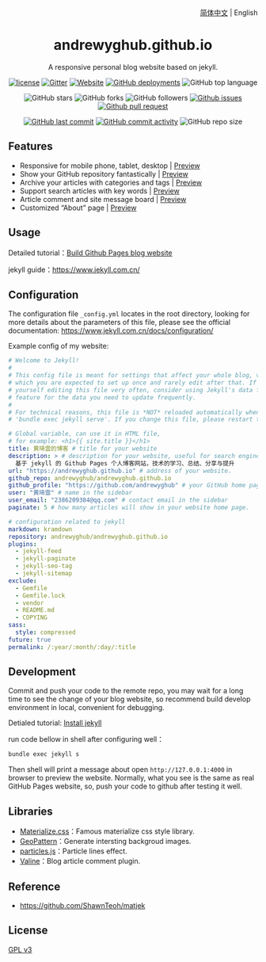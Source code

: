 <div align="center">
    <div align="right">
        <a href="README.md">简体中文</a> | English
    </div>
    <h1>andrewyghub.github.io</h1>
    <p>A responsive personal blog website based on jekyll.</p>

[![license](https://img.shields.io/github/license/andrewyghub/andrewyghub.github.io)](https://github.com/andrewyghub/andrewyghub.github.io/blob/master/COPYING)
[![Gitter](https://img.shields.io/gitter/room/andrewyghub/andrewyghub.github.i0)](https://gitter.im/andrewyghub-github-io/community?utm_source=badge&utm_medium=badge&utm_campaign=pr-badge)
[![Website](https://img.shields.io/website?down_color=lightgrey%09&down_message=offline&up_color=%09aqua&up_message=online&url=https%3A%2F%2Fandrewyghub.github.io)](https://andrewyghub.github.io)
[![GitHub deployments](https://img.shields.io/github/deployments/andrewyghub/andrewyghub.github.io/github-pages)](https://github.com/andrewyghub/andrewyghub.github.io/deployments)
![GitHub top language](https://img.shields.io/github/languages/top/andrewyghub/andrewyghub.github.io)

![GitHub stars](https://img.shields.io/github/stars/andrewyghub/andrewyghub.github.io?style=flat)
![GitHub forks](https://img.shields.io/github/forks/andrewyghub/andrewyghub.github.io?style=flat)
![GitHub followers](https://img.shields.io/github/followers/andrewyghub?style=flat)
[![Github issues](https://img.shields.io/badge/issues-welcome-success)](https://github.com/andrewyghub/andrewyghub.github.io/issues)
[![Github pull request](https://img.shields.io/badge/pull%20request-welcome-success)](https://github.com/andrewyghub/andrewyghub.github.io/pulls)

[![GitHub last commit](https://img.shields.io/github/last-commit/andrewyghub/andrewyghub.github.io)](https://github.com/andrewyghub/andrewyghub.github.io/commit/master)
[![GitHub commit activity](https://img.shields.io/github/commit-activity/m/andrewyghub/andrewyghub.github.io)](https://github.com/andrewyghub/andrewyghub.github.io/graphs/commit-activity)
![GitHub repo size](https://img.shields.io/github/repo-size/andrewyghub/andrewyghub.github.io)
</div>

## Features

- Responsive for mobile phone, tablet, desktop | [Preview](https://andrewyghub.github.io)
- Show your GitHub repository fantastically | [Preview](https://andrewyghub.github.io/projects)
- Archive your articles with categories and tags | [Preview](https://andrewyghub.github.io/categories)
- Support search articles with key words | [Preview](https://andrewyghub.github.io)
- Article comment and site message board | [Preview](https://andrewyghub.github.io/message)
- Customized “About” page | [Preview](https://andrewyghub.github.io/about)

## Usage

Detailed tutorial：[Build Github Pages blog website](https://andrewyghub.github.io/2018/04/01/github-pages-blog)

jekyll guide：<https://www.jekyll.com.cn/>

## Configuration

The configuration file `_config.yml` locates in the root directory, looking for more details about the parameters of this file, please see the official documentation: <https://www.jekyll.com.cn/docs/configuration/>

Example config of my website:
```yml
# Welcome to Jekyll!
#
# This config file is meant for settings that affect your whole blog, values
# which you are expected to set up once and rarely edit after that. If you find
# yourself editing this file very often, consider using Jekyll's data files
# feature for the data you need to update frequently.
#
# For technical reasons, this file is *NOT* reloaded automatically when you use
# 'bundle exec jekyll serve'. If you change this file, please restart the server process.

# Global variable, can use it in HTML file,
# for example: <h1>{{ site.title }}</h1> 
title: 黄琦雲的博客 # title for your website
description: > # description for your website, useful for search engine exhibition.
  基于 jekyll 的 Github Pages 个人博客网站，技术的学习、总结、分享与提升
url: "https://andrewyghub.github.io" # address of your website.
github_repo: andrewyghub/andrewyghub.github.io
github_profile: "https://github.com/andrewyghub" # your GitHub home page.
user: "黄琦雲" # name in the sidebar
user_email: "2386209384@qq.com" # contact email in the sidebar
paginate: 5 # how many articles will show in your website home page.

# configuration related to jekyll
markdown: kramdown
repository: andrewyghub/andrewyghub.github.io
plugins:
  - jekyll-feed
  - jekyll-paginate
  - jekyll-seo-tag
  - jekyll-sitemap
exclude:
  - Gemfile
  - Gemfile.lock
  - vendor
  - README.md
  - COPYING
sass:
  style: compressed
future: true
permalink: /:year/:month/:day/:title
```

## Development

Commit and push your code to the remote repo, you may wait for a long time to see the change of your blog website, so recommend build develop environment in local, convenient for debugging.

Detialed tutorial: [Install jekyll](https://andrewyghub.github.io/2018/04/01/github-pages-blog#%E5%AE%89%E8%A3%85jekyll-)

run code bellow in shell after configuring well：
```cmd
bundle exec jekyll s
```

Then shell will print a message about open `http://127.0.0.1:4000` in browser to preview the website. Normally, what you see is the same as real GitHub Pages website, so, push your code to github after testing it well.

## Libraries

- [Materialize.css](http://materializecss.com/)：Famous materialize css style library.
- [GeoPattern](http://btmills.github.io/geopattern/)：Generate intersting backgroud images.
- [particles.js](https://marcbruederlin.github.io/particles.js/)：Particle lines effect.
- [Valine](https://valine.js.org/)：Blog article comment plugin.

## Reference

- https://github.com/ShawnTeoh/matjek

## License

[GPL v3](https://github.com/andrewyghub/andrewyghub.github.io/blob/master/COPYING)